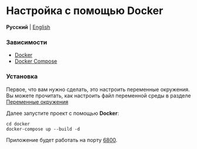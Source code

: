 # Настройка с помощью Docker

**Русский** | [English](../en/docker.md)

### Зависимости

* [Docker](https://docs.docker.com/engine/installation/)
* [Docker Compose](https://docs.docker.com/compose/install/)

### Установка

Первое, что вам нужно сделать, это настроить переменные окружения.
Вы можете прочитать, как настроить файл переменной среды в разделе [Переменные окружения](enviroment.md)

Далее запустите проект с помощью **Docker**:

    cd docker
    docker-compose up --build -d
    
Приложение будет работать на порту [6800](http://localhost:6800).